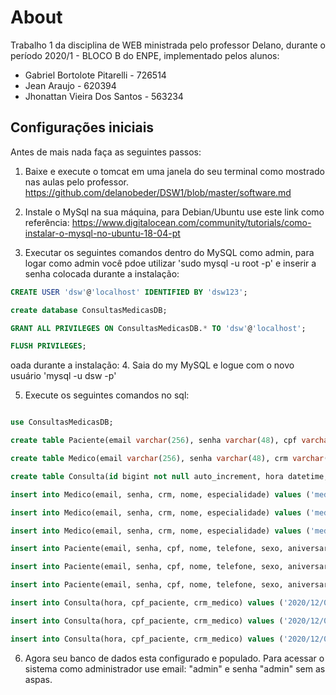 # About

Trabalho 1 da disciplina de WEB ministrada pelo professor Delano, durante o período 2020/1 - BLOCO B do ENPE, implementado pelos alunos:

  - Gabriel Bortolote Pitarelli - 726514
  - Jean Araujo - 620394
  - Jhonattan Vieira Dos Santos - 563234

## Configurações iniciais

Antes de mais nada faça as seguintes passos:

1. Baixe e execute o tomcat em uma janela do seu terminal como mostrado nas aulas pelo professor. 
https://github.com/delanobeder/DSW1/blob/master/software.md

2. Instale o MySql na sua máquina, para Debian/Ubuntu use este link como referência:
https://www.digitalocean.com/community/tutorials/como-instalar-o-mysql-no-ubuntu-18-04-pt

3. Executar os seguintes comandos dentro do MySQL como admin, para logar como admin você pdoe utilizar 'sudo mysql -u root -p' e inserir a senha colocada durante a instalação:

```sql
CREATE USER 'dsw'@'localhost' IDENTIFIED BY 'dsw123';

create database ConsultasMedicasDB;

GRANT ALL PRIVILEGES ON ConsultasMedicasDB.* TO 'dsw'@'localhost';

FLUSH PRIVILEGES;
```
oada durante a instalação:
4. Saia do my MySQL e logue com o novo usuário 'mysql -u dsw -p'

5. Execute os seguintes comandos no sql:

```sql

use ConsultasMedicasDB;

create table Paciente(email varchar(256), senha varchar(48), cpf varchar(20) not null unique, nome varchar(256) not null, telefone varchar(20), sexo int, aniversario date, primary key (cpf));

create table Medico(email varchar(256), senha varchar(48), crm varchar(48) not null unique, nome varchar(256), especialidade int, primary key (crm));

create table Consulta(id bigint not null auto_increment, hora datetime, cpf_paciente varchar(20), crm_medico varchar(48), foreign key (cpf_paciente) references Paciente(cpf), foreign key (crm_medico) references Medico(crm), primary key (id));

insert into Medico(email, senha, crm, nome, especialidade) values ('medico1@email.com', 'medico1', '31231/SP', 'Fabrício Inácio da Silva', 0);

insert into Medico(email, senha, crm, nome, especialidade) values ('medico2@email.com', 'medico2', '142342/BA', 'Jãozinho Mão Tremida', 1);

insert into Medico(email, senha, crm, nome, especialidade) values ('medico3@email.com', 'medico3', '3487/GO', 'Cícero Alvez de Caminha', 2);

insert into Paciente(email, senha, cpf, nome, telefone, sexo, aniversario) values ('paciente1@email.com', 'paciente1', '145.345.654-33', 'Faber Castel dos Reis', '+5516912341234', 0, '1998/04/01');

insert into Paciente(email, senha, cpf, nome, telefone, sexo, aniversario) values ('paciente2@email.com', 'paciente2', '123.123.123-12', 'Mário Lanche Feliz', '+5516943214321', 0, '1991/05/02');

insert into Paciente(email, senha, cpf, nome, telefone, sexo, aniversario) values ('paciente3@email.com', 'paciente3', '321.321.321-32', 'Ines Quecível a Souza', '+5516901230123', 0, '2003/07/10');

insert into Consulta(hora, cpf_paciente, crm_medico) values ('2020/12/01 14:30:00', '145.345.654-33', '31231/SP');

insert into Consulta(hora, cpf_paciente, crm_medico) values ('2020/12/01 15:00:00', '123.123.123-12', '31231/SP');

insert into Consulta(hora, cpf_paciente, crm_medico) values ('2020/12/01 15:30:00', '321.321.321-32', '31231/SP');

```

6. Agora seu banco de dados esta configurado e populado. Para acessar o sistema como administrador use email: "admin" e senha "admin"
sem as aspas.
